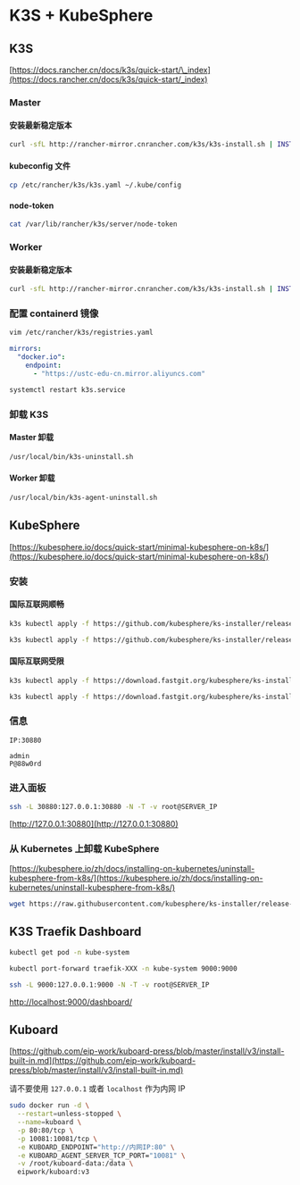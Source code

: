# K3S + KubeSphere

## K3S

[https://docs.rancher.cn/docs/k3s/quick-start/\_index](https://docs.rancher.cn/docs/k3s/quick-start/_index)

### Master

#### 安装最新稳定版本

```bash
curl -sfL http://rancher-mirror.cnrancher.com/k3s/k3s-install.sh | INSTALL_K3S_MIRROR=cn sh -
```

#### kubeconfig 文件

```bash
cp /etc/rancher/k3s/k3s.yaml ~/.kube/config
```

#### node-token

```bash
cat /var/lib/rancher/k3s/server/node-token
```

### Worker

#### 安装最新稳定版本

```bash
curl -sfL http://rancher-mirror.cnrancher.com/k3s/k3s-install.sh | INSTALL_K3S_MIRROR=cn K3S_URL=https://myserver:6443 K3S_TOKEN=mynodetoken sh -
```

### 配置 containerd 镜像

```bash
vim /etc/rancher/k3s/registries.yaml
```

```yaml
mirrors:
  "docker.io":
    endpoint:
      - "https://ustc-edu-cn.mirror.aliyuncs.com"
```

```bash
systemctl restart k3s.service
```

### 卸载 K3S

#### Master 卸载

```bash
/usr/local/bin/k3s-uninstall.sh
```

#### Worker 卸载

```bash
/usr/local/bin/k3s-agent-uninstall.sh
```

## KubeSphere

[https://kubesphere.io/docs/quick-start/minimal-kubesphere-on-k8s/](https://kubesphere.io/docs/quick-start/minimal-kubesphere-on-k8s/)

### 安装

#### 国际互联网顺畅

```bash
k3s kubectl apply -f https://github.com/kubesphere/ks-installer/releases/download/v3.2.1/kubesphere-installer.yaml

k3s kubectl apply -f https://github.com/kubesphere/ks-installer/releases/download/v3.2.1/cluster-configuration.yaml
```

#### 国际互联网受限

```bash
k3s kubectl apply -f https://download.fastgit.org/kubesphere/ks-installer/releases/download/v3.2.1/kubesphere-installer.yaml

k3s kubectl apply -f https://download.fastgit.org/kubesphere/ks-installer/releases/download/v3.2.1/cluster-configuration.yaml
```

### 信息

```text
IP:30880
```

```text
admin
P@88w0rd
```

### 进入面板

```bash
ssh -L 30880:127.0.0.1:30880 -N -T -v root@SERVER_IP
```

[http://127.0.0.1:30880](http://127.0.0.1:30880)

### 从 Kubernetes 上卸载 KubeSphere

[https://kubesphere.io/zh/docs/installing-on-kubernetes/uninstall-kubesphere-from-k8s/](https://kubesphere.io/zh/docs/installing-on-kubernetes/uninstall-kubesphere-from-k8s/)

```bash
wget https://raw.githubusercontent.com/kubesphere/ks-installer/release-3.1/scripts/kubesphere-delete.sh
```

## K3S Traefik Dashboard

```bash
kubectl get pod -n kube-system
```

```bash
kubectl port-forward traefik-XXX -n kube-system 9000:9000
```

```bash
ssh -L 9000:127.0.0.1:9000 -N -T -v root@SERVER_IP
```

[http://localhost:9000/dashboard/](http://localhost:9000/dashboard/)

## Kuboard

[https://github.com/eip-work/kuboard-press/blob/master/install/v3/install-built-in.md](https://github.com/eip-work/kuboard-press/blob/master/install/v3/install-built-in.md)

请不要使用 `127.0.0.1` 或者 `localhost` 作为内网 IP

```bash
sudo docker run -d \
  --restart=unless-stopped \
  --name=kuboard \
  -p 80:80/tcp \
  -p 10081:10081/tcp \
  -e KUBOARD_ENDPOINT="http://内网IP:80" \
  -e KUBOARD_AGENT_SERVER_TCP_PORT="10081" \
  -v /root/kuboard-data:/data \
  eipwork/kuboard:v3
```
